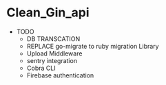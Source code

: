  # Clean_Gin_api

 - TODO 
      - DB TRANSCATION
      - REPLACE go-migrate to ruby migration Library
      - Upload Middleware
      - sentry integration
      - Cobra CLI
      - Firebase authentication
      
